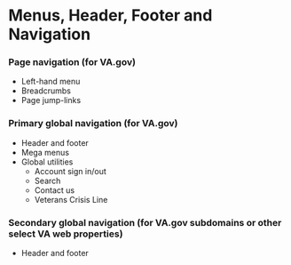 # Menus, Header, Footer and Navigation

### Page navigation (for VA.gov)
* Left-hand menu
* Breadcrumbs
* Page jump-links

### Primary global navigation (for VA.gov)
* Header and footer
* Mega menus
* Global utilities
  * Account sign in/out
  * Search
  * Contact us
  * Veterans Crisis Line
  
 ### Secondary global navigation (for VA.gov subdomains or other select VA web properties)
 * Header and footer



